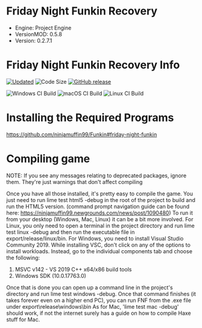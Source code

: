 # Friday Night Funkin Recovery
* Engine: Project Engine
* VersionMOD: 0.5.8
* Version: 0.2.7.1
# Friday Night Funkin Recovery Info
[![Updated](https://img.shields.io/github/last-commit/ProjectFNF/ProjectFNF?label=Updated&style=for-the-badge)](https://github.com/ProjectFNF/ProjectFNF/commits/main)
![Code Size](https://img.shields.io/github/languages/code-size/ProjectFNF/ProjectFNF?style=for-the-badge)
[![GitHub release](https://img.shields.io/github/v/tag/ProjectFNF/ProjectFNF?label=release&style=for-the-badge)](https://github.com/ProjectFNF/ProjectFNF/releases/latest)

![Windows CI Build](https://img.shields.io/github/workflow/status/ProjectFNF/ProjectFNF/Windows%20Build/main?label=Windows%20CI%20Build&style=for-the-badge)
![macOS CI Build](https://img.shields.io/github/workflow/status/ProjectFNF/ProjectFNF/macOS%20Build/main?label=macOS%20CI%20Build&style=for-the-badge)
![Linux CI Build](https://img.shields.io/github/workflow/status/ProjectFNF/ProjectFNF/Linux%20Build/main?label=Linux%20CI%20Build&style=for-the-badge)
# Installing the Required Programs
https://github.com/ninjamuffin99/Funkin#friday-night-funkin

# Compiling game
NOTE: If you see any messages relating to deprecated packages, ignore them. They're just warnings that don't affect compiling

Once you have all those installed, it's pretty easy to compile the game. You just need to run lime test html5 -debug in the root of the project to build and run the HTML5 version. (command prompt navigation guide can be found here: https://ninjamuffin99.newgrounds.com/news/post/1090480) To run it from your desktop (Windows, Mac, Linux) it can be a bit more involved. For Linux, you only need to open a terminal in the project directory and run lime test linux -debug and then run the executable file in export/release/linux/bin. For Windows, you need to install Visual Studio Community 2019. While installing VSC, don't click on any of the options to install workloads. Instead, go to the individual components tab and choose the following:

1. MSVC v142 - VS 2019 C++ x64/x86 build tools
2. Windows SDK (10.0.17763.0)

Once that is done you can open up a command line in the project's directory and run lime test windows -debug. Once that command finishes (it takes forever even on a higher end PC), you can run FNF from the .exe file under export\release\windows\bin As for Mac, 'lime test mac -debug' should work, if not the internet surely has a guide on how to compile Haxe stuff for Mac.
